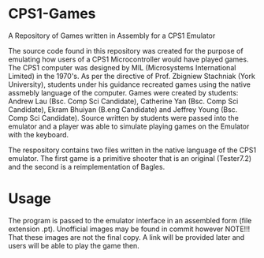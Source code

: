 CPS1-Games
==========

A Repository of Games written in Assembly for a CPS1 Emulator

The source code found in this repository was created for the purpose of emulating how users of a CPS1 Microcontroller would have played games. The CPS1 computer was designed by MIL (Microsystems International Limited) in the 1970's. As per the directive of Prof. Zbigniew Stachniak (York University), students under his guidance recreated games using the native assmebly language of the computer. Games were created by students: Andrew Lau (Bsc. Comp Sci Candidate), Catherine Yan (Bsc. Comp Sci Candidate), Ekram Bhuiyan (B.eng Candidate) and Jeffrey Young (Bsc. Comp Sci Candidate). Source written by students were passed into the emulator and a player was able to simulate playing games on the Emulator with the keyboard.

The respository contains two files written in the native language of the CPS1 emulator. The first game is a primitive shooter that is an original (Tester7.2) and the second is a reimplementation of Bagles.

# Usage

The program is passed to the emulator interface in an assembled form (file extension .pt). Unofficial images may be found in commit however NOTE!!! That these images are not the final copy. A link will be provided later and users will be able to play the game then. 
